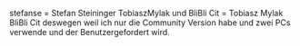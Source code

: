 stefanse = Stefan Steininger
TobiaszMylak und BliBli Cit = Tobiasz Mylak
BliBli Cit deswegen weil ich nur die Community Version habe und zwei PCs verwende und der Benutzergefordert wird.
